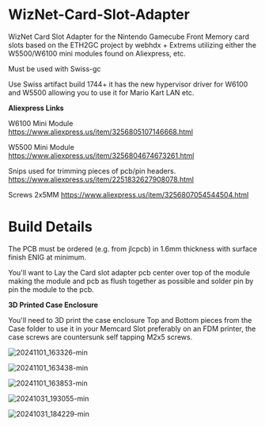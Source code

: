 # WizNet-Card-Slot-Adapter
WizNet Card Slot Adapter for the Nintendo Gamecube Front Memory card slots based on the ETH2GC project by webhdx + Extrems utilizing either the W5500/W6100 mini modules found on Aliexpress, etc.

Must be used with Swiss-gc

Use Swiss artifact build 1744+ it has the new hypervisor driver for W6100 and W5500 allowing you to use it for Mario Kart LAN etc.

**Aliexpress Links**

W6100 Mini Module
https://www.aliexpress.us/item/3256805107146668.html

W5500 Mini Module
https://www.aliexpress.us/item/3256804674673261.html

Snips used for trimming pieces of pcb/pin headers.
https://www.aliexpress.us/item/2251832627908078.html

Screws 2x5MM
https://www.aliexpress.us/item/3256807054544504.html

Build Details
=====================================
The PCB must be ordered (e.g. from jlcpcb) in 1.6mm thickness with surface finish ENIG at minimum.

You'll want to Lay the Card slot adapter pcb center over top of the module making the module and pcb as flush together as possible and solder pin by pin the module to the pcb.

**3D Printed Case Enclosure**

You'll need to 3D print the case enclosure Top and Bottom pieces from the Case folder to use it in your Memcard Slot preferably on an FDM printer, 
the case screws are countersunk self tapping M2x5 screws.


![20241101_163326-min](https://github.com/user-attachments/assets/494ee958-e5df-413b-acda-4005f0fbdd7c)


![20241101_163438-min](https://github.com/user-attachments/assets/a6c1ae48-23f1-4be9-b7b4-8fe39d97668e)


![20241101_163853-min](https://github.com/user-attachments/assets/cb0fe1f5-1440-4c4b-bbd2-8d5b9835e333)


![20241031_193055-min](https://github.com/user-attachments/assets/26bee6f0-be75-4e35-845a-9e84418d8f03)


![20241031_184229-min](https://github.com/user-attachments/assets/14be4a8d-f66d-4d29-80ae-70dfcf647532)

